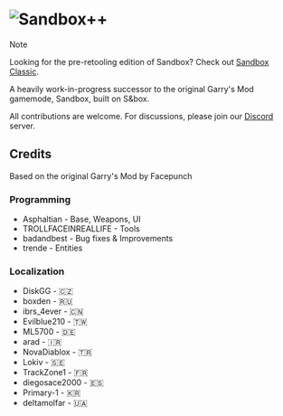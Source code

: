 # ![Sandbox++](http://files.softsplit.org/sandboxplusplus_nobg.png)
> [!NOTE]
> Looking for the pre-retooling edition of Sandbox? Check out [Sandbox Classic](https://github.com/Softsplit/sandbox-classic).

A heavily work-in-progress successor to the original Garry's Mod gamemode, Sandbox, built on S&box.

All contributions are welcome. For discussions, please join our [Discord](https://discord.gg/rbCJdZjewf) server.

## Credits
Based on the original Garry's Mod by Facepunch

### Programming
* Asphaltian - Base, Weapons, UI
* TROLLFACEINREALLIFE - Tools
* badandbest - Bug fixes & Improvements
* trende - Entities

### Localization
* DiskGG - 🇨🇿
* boxden - 🇷🇺
* ibrs_4ever - 🇨🇳
* Evilblue210 - 🇹🇼
* ML5700 - 🇩🇪
* arad - 🇮🇷
* NovaDiablox - 🇹🇷
* Lokiv - 🇸🇪
* TrackZone1 - 🇫🇷
* diegosace2000 - 🇪🇸
* Primary-1 - 🇰🇷
* deltamolfar - 🇺🇦
